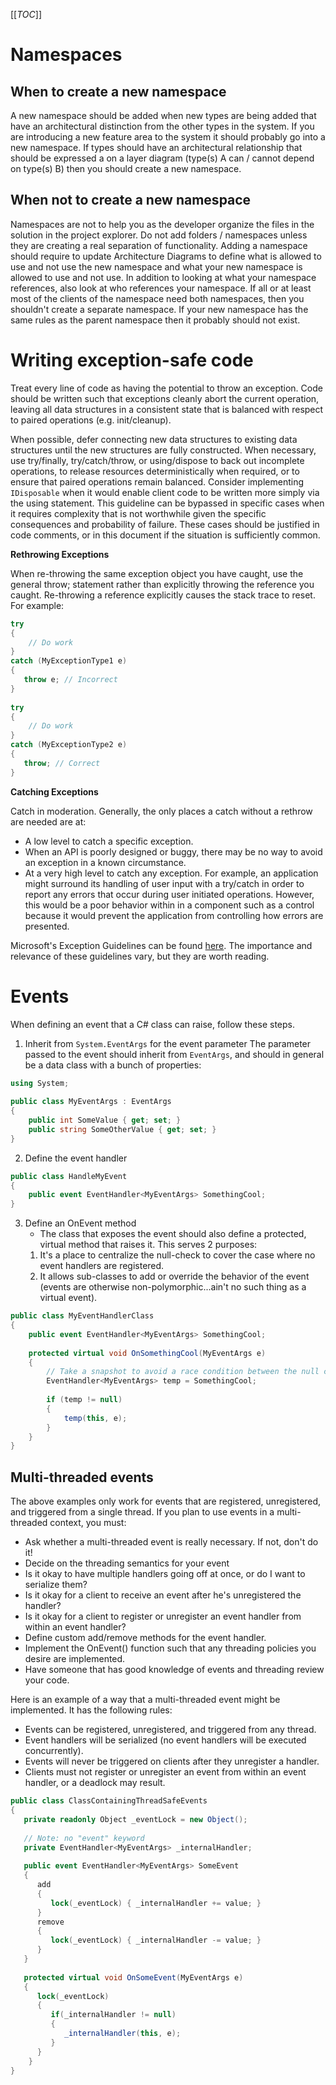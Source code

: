 [[_TOC_]]

# Namespaces

## When to create a new namespace

A new namespace should be added when new types are being added that have an architectural distinction from the other types in the system. If you are introducing a new feature area to the system it should probably go into a new namespace. If types should have an architectural relationship that should be expressed a on a layer diagram (type(s) A can / cannot depend on type(s) B) then you should create a new namespace. 

## When not to create a new namespace

Namespaces are not to help you as the developer organize the files in the solution in the project explorer. Do not add folders / namespaces unless they are creating a real separation of functionality. Adding a namespace should require to update Architecture Diagrams to define what is allowed to use and not use the new namespace and what your new namespace is allowed to use and not use. In addition to looking at what your namespace references, also look at who references your namespace. If all or at least most of the clients of the namespace need both namespaces, then you shouldn't create a separate namespace. If your new namespace has the same rules as the parent namespace then it probably should not exist. 

# Writing exception-safe code

Treat every line of code as having the potential to throw an exception. Code should be written such that exceptions cleanly abort the current operation, leaving all data structures in a consistent state that is balanced with respect to paired operations (e.g. init/cleanup).

When possible, defer connecting new data structures to existing data structures until the new structures are fully constructed. When necessary, use try/finally, try/catch/throw, or using/dispose to back out incomplete operations, to release resources deterministically when required, or to ensure that paired operations remain balanced. Consider implementing `IDisposable` when it would enable client code to be written more simply via the using statement.
This guideline can be bypassed in specific cases when it requires complexity that is not worthwhile given the specific consequences and probability of failure. These cases should be justified in code comments, or in this document if the situation is sufficiently common.

**Rethrowing Exceptions**

When re-throwing the same exception object you have caught, use the general throw; statement rather than explicitly throwing the reference you caught. Re-throwing a reference explicitly causes the stack trace to reset. For example:

```csharp
try  
{  
    // Do work
}
catch (MyExceptionType1 e)
{
   throw e; // Incorrect
}
 
try 
{
    // Do work
}
catch (MyExceptionType2 e)
{
   throw; // Correct
}
```

**Catching Exceptions**

Catch in moderation. Generally, the only places a catch without a rethrow are needed are at:

- A low level to catch a specific exception. 
- When an API is poorly designed or buggy, there may be no way to avoid an exception in a known circumstance.
- At a very high level to catch any exception. For example, an application might surround its handling of user input with a try/catch in order to report any errors that occur during user initiated operations. However, this would be a poor behavior within in a component such as a control because it would prevent the application from controlling how errors are presented.

Microsoft's Exception Guidelines can be found [here](http://msdn.microsoft.com/en-us/library/ms229014(VS.80).aspx). The importance and relevance of these guidelines vary, but they are worth reading.

# Events

When defining an event that a C# class can raise, follow these steps.
1. Inherit from `System.EventArgs` for the event parameter
The parameter passed to the event should inherit from `EventArgs`, and should in general be a data class with a bunch of properties:

```csharp
using System;
 
public class MyEventArgs : EventArgs
{
    public int SomeValue { get; set; }
    public string SomeOtherValue { get; set; }
}
```
2. Define the event handler
```csharp
public class HandleMyEvent
{
    public event EventHandler<MyEventArgs> SomethingCool;
}
```
3. Define an OnEvent method
   - The class that exposes the event should also define a protected, virtual method that raises it.  This serves 2 purposes:
   1. It's a place to centralize the null-check to cover the case where no event handlers are registered.
   2. It allows sub-classes to add or override the behavior of the event (events are otherwise non-polymorphic...ain't no such thing as a virtual event).

```csharp
public class MyEventHandlerClass
{
    public event EventHandler<MyEventArgs> SomethingCool;
  
    protected virtual void OnSomethingCool(MyEventArgs e)
    {
        // Take a snapshot to avoid a race condition between the null check and the trigger
        EventHandler<MyEventArgs> temp = SomethingCool;
  
        if (temp != null)
        {
            temp(this, e);
        }
    }
}
```

## Multi-threaded events
The above examples only work for events that are registered, unregistered, and triggered from a single thread.  If you plan to use events in a multi-threaded context, you must:
- Ask whether a multi-threaded event is really necessary.  If not, don't do it!
- Decide on the threading semantics for your event
- Is it okay to have multiple handlers going off at once, or do I want to serialize them?
- Is it okay for a client to receive an event after he's unregistered the handler?
- Is it okay for a client to register or unregister an event handler from within an event handler?
- Define custom add/remove methods for the event handler.
- Implement the OnEvent() function such that any threading policies you desire are implemented.
- Have someone that has good knowledge of events and threading review your code.

Here is an example of a way that a multi-threaded event might be implemented.  It has the following rules:
- Events can be registered, unregistered, and triggered from any thread.
- Event handlers will be serialized (no event handlers will be executed concurrently).
- Events will never be triggered on clients after they unregister a handler.
- Clients must not register or unregister an event from within an event handler, or a deadlock may result.

```csharp
public class ClassContainingThreadSafeEvents
{
   private readonly Object _eventLock = new Object();
 
   // Note: no "event" keyword
   private EventHandler<MyEventArgs> _internalHandler;
 
   public event EventHandler<MyEventArgs> SomeEvent
   {
      add
      {
         lock(_eventLock) { _internalHandler += value; }
      }
      remove
      {
         lock(_eventLock) { _internalHandler -= value; }
      }
   }
 
   protected virtual void OnSomeEvent(MyEventArgs e)
   {
      lock(_eventLock)
      {
         if(_internalHandler != null)
         {
            _internalHandler(this, e);
         }
      }
    }
}
```